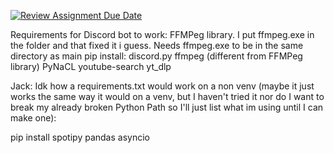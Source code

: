 [![Review Assignment Due Date](https://classroom.github.com/assets/deadline-readme-button-24ddc0f5d75046c5622901739e7c5dd533143b0c8e959d652212380cedb1ea36.svg)](https://classroom.github.com/a/3e23_jye)


Requirements for Discord bot to work: 
FFMPeg library. I put ffmpeg.exe in the folder and that fixed it i guess. Needs ffmpeg.exe to be in the same directory as main
pip install:
discord.py
ffmpeg (different from FFMPeg library)
PyNaCL
youtube-search
yt_dlp


Jack: Idk how a requirements.txt would work on a non venv (maybe it just works the same way it would on a venv, but I haven't tried it nor do I want to break my already broken Python Path so I'll just list what im using until I can make one):

pip install 
spotipy
pandas
asyncio